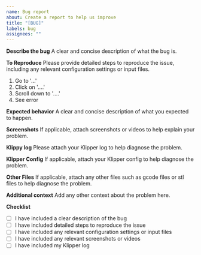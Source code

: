 ```yaml
---
name: Bug report
about: Create a report to help us improve
title: "[BUG]"
labels: bug
assignees: ""
---
```


**Describe the bug**
A clear and concise description of what the bug is.

**To Reproduce**
Please provide detailed steps to reproduce the issue, including any relevant configuration settings or input files.

1. Go to '...'
2. Click on '....'
3. Scroll down to '....'
4. See error

**Expected behavior**
A clear and concise description of what you expected to happen.

**Screenshots**
If applicable, attach screenshots or videos to help explain your problem.

**Klippy log**
Please attach your Klipper log to help diagnose the problem.

**Klipper Config**
If applicable, attach your Klipper config to help diagnose the problem.

**Other Files**
If applicable, attach any other files such as gcode files or stl files to help diagnose the problem.

**Additional context**
Add any other context about the problem here.

**Checklist**

- [ ] I have included a clear description of the bug
- [ ] I have included detailed steps to reproduce the issue
- [ ] I have included any relevant configuration settings or input files
- [ ] I have included any relevant screenshots or videos
- [ ] I have included my Klipper log
